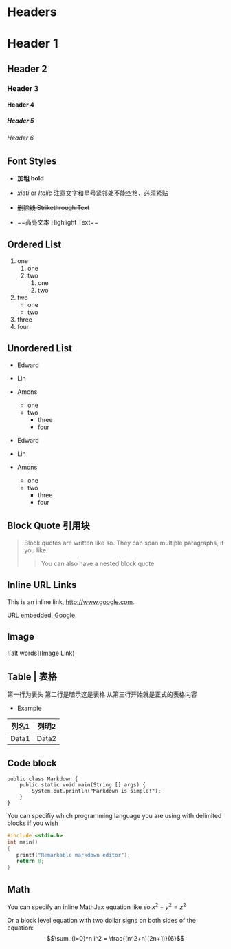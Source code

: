 # Headers

# Header 1
## Header 2
### Header 3
#### Header 4
##### Header 5
###### Header 6

## Font Styles

- **加粗 bold**

- _xieti_ or *Italic* 注意文字和星号紧邻处不能空格，必须紧贴

- ~~删除线 Strikethrough Text~~

- ==高亮文本 Highlight Text==

## Ordered List

1. one
	1. one
	2. two
		1. one
		2. two
3. two
	- one
	- two
5. three
6. four

## Unordered List

* Edward
* Lin
* Amons
	* one
	* two
		* three
		* four

* Edward
* Lin
* Amons
	* one
	* two
		* three
		* four

## Block Quote 引用块

> Block quotes are written like so.
> They can span multiple paragraphs, if you like.
>> You can also have a nested block quote

## Inline URL Links

This is an inline link, <http://www.google.com>.

URL embedded, [Google](http://www.google.com).

## Image

![alt words](Image Link)

## Table | 表格

第一行为表头
第二行是暗示这是表格
从第三行开始就是正式的表格内容

- Example

| 列名1 | 列明2 |
| -     | -     |
| Data1 | Data2 |

## Code block

```
public class Markdown {
	public static void main(String [] args) {
		System.out.println("Markdown is simple!");
	}
}
```

You can specifiy which programming language you are using with delimited blocks if you wish

```c
#include <stdio.h>
int main()
{
   printf("Remarkable markdown editor");
   return 0;
}
```

## Math
You can specify an inline MathJax equation like so $x^2+y^2=z^2$

Or a block level equation with two dollar signs on both sides of the equation:
$$\sum_{i=0}^n i^2 = \frac{(n^2+n)(2n+1)}{6}$$
